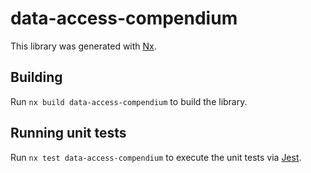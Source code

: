 # data-access-compendium

This library was generated with [Nx](https://nx.dev).

## Building

Run `nx build data-access-compendium` to build the library.

## Running unit tests

Run `nx test data-access-compendium` to execute the unit tests via [Jest](https://jestjs.io).

